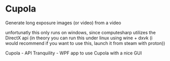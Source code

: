 # Cupola

Generate long exposure images (or video) from a video

unfortunatly this only runs on windows, since computesharp utilizes the DirectX api (in theory you can run this under linux using wine + dxvk (i would recommend if you want to use this, launch it from steam with proton))

Cupola - API
Tranquility - WPF app to use Cupola with a nice GUI
